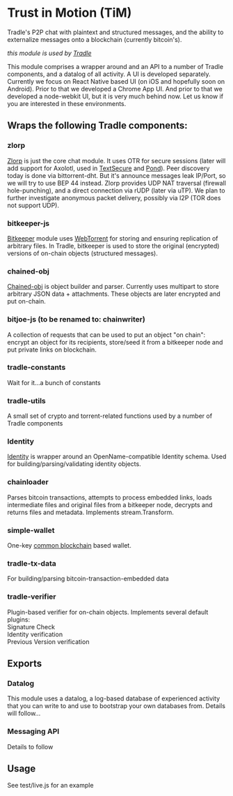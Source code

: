 # Trust in Motion (TiM)

Tradle's P2P chat with plaintext and structured messages, and the ability to externalize messages onto a blockchain (currently bitcoin's).

_this module is used by [Tradle](https://github.com/tradle/about/wiki)_

This module comprises a wrapper around and an API to a number of Tradle components, and a datalog of all activity.  A UI is developed separately. Currently we focus on React Native based UI (on iOS and hopefully soon on Android). Prior to that we developed a Chrome App UI. And prior to that we developed a node-webkit UI, but it is very much behind now. Let us know if you are interested in these environments.

## Wraps the following Tradle components:

### zlorp

[Zlorp](https://github.com/tradle/zlorp) is just the core chat module. It uses OTR for secure sessions (later will add support for Axolotl, used in [TextSecure](https://github.com/WhisperSystems/TextSecure/) and [Pond](https://pond.imperialviolet.org/)). Peer discovery today is done via bittorrent-dht. But it's announce messages leak IP/Port, so we will try to use BEP 44 instead. Zlorp provides UDP NAT traversal (firewall hole-punching), and a direct connection via rUDP (later via uTP). We plan to further investigate anonymous packet delivery, possibly via I2P (TOR does not support UDP).

### bitkeeper-js

[Bitkeeper](https://github.com/tradle/bitkeeper-js) module uses [WebTorrent](https://github.com/feross/webtorrent) for storing and ensuring replication of arbitrary files. In Tradle, bitkeeper is used to store the original (encrypted) versions of on-chain objects (structured messages).

### chained-obj

[Chained-obj](https://github.com/tradle/chained-obj) is object builder and parser. Currently uses multipart to store arbitrary JSON data + attachments. These objects are later encrypted and put on-chain.

### bitjoe-js (to be renamed to: chainwriter)

A collection of requests that can be used to put an object "on chain": encrypt an object for its recipients, store/seed it from a bitkeeper node and put private links on blockchain.

### tradle-constants

Wait for it...a bunch of constants

### tradle-utils

A small set of crypto and torrent-related functions used by a number of Tradle components

### Identity

[Identity](https://github.com/tradle/identity) is wrapper around an OpenName-compatible Identity schema. Used for building/parsing/validating identity objects.

### chainloader

Parses bitcoin transactions, attempts to process embedded links, loads intermediate files and original files from a bitkeeper node, decrypts and returns files and metadata. Implements stream.Transform.

### simple-wallet

One-key [common blockchain](https://github.com/common-blockchain/common-blockchain) based wallet.

### tradle-tx-data

For building/parsing bitcoin-transaction-embedded data

### tradle-verifier

Plugin-based verifier for on-chain objects. Implements several default plugins:  
    Signature Check  
    Identity verification  
    Previous Version verification  

## Exports

### Datalog

This module uses a datalog, a log-based database of experienced activity that you can write to and use to bootstrap your own databases from. Details will follow...

### Messaging API

Details to follow

## Usage

See test/live.js for an example

